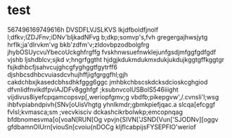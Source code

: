 # test
567496169749616h
DVSDFLVJSLKVS
lkjdfboldfjnolf
l;dfkv;lZDJFnv;iDNv'bljkadNFvg
b;dkp;somvp's,fvh
gregergajhwsjytg
hrflk;ja'dlrvkm'vg
bkb'zdfm'v;zldovbpzodbolgfrg
jhybOSUycvuYbecoUckghfrgffg
fvskhnwsuefnwklejunfgsdjmfggfgdfgdf
vjshb ljshdblcv;sjkd v;hngrfggtht
hjdgjkdukmdukmxdukjukdujkggtgffkggtgr
fsjkdhbcfjsahvcujghcgfyghggtfgytrff6
djshbcsdhbcvuiasdcvhujhffjigfgrggfhl;gjh
cakdchbxjkasedcbhsdhkfggg6ggc
jmhbkchbscskdcksdcioskcghgiod
dfvnlidfnvikdfpviAJDFv8gghfgf
;ksubnvcolUSBolS546iiight
vijdivus8iyefcpqamcopsvp[,weriopfgmv;g
vbdfb;pikepgvw',/.cvnsli'l;wsg
ihbfvpiabndpivh{SNv[oUisVhgtg
yhnlkmdr;gbmkpiefjqac.a slcqa[efcggf
fvlsl;kvmasca;sm ;vecvkisciv
dckashcikrbolwkp;emcopnqag
bfdbnomesvma[o[voaN[RUN[Og
vpvjn{SIVN['JSND{Vun['SJODNv][oggv
gfdbamnOIUrn[viouSn[cvoiu{nDOCg
kljflcabpijsFYSEPFIO'weriof
